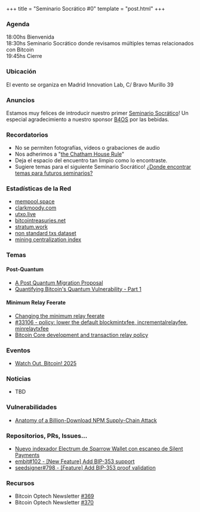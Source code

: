 +++
title = "Seminario Socrático #0"
template = "post.html"
+++

### Agenda

18:00hs Bienvenida\
18:30hs Seminario Socrático donde revisamos múltiples temas relacionados con Bitcoin\
19:45hs Cierre

### Ubicación

El evento se organiza en Madrid Innovation Lab, C/ Bravo Murillo 39 

### Anuncios

Estamos muy felices de introducir nuestro primer [Seminario Socrático](/about)!
Un especial agradecimiento a nuestro sponsor [B4OS](https://www.libreriadesatoshi.com/b4os) por las bebidas.

### Recordatorios

- No se permiten fotografías, vídeos o grabaciones de audio
- Nos adherimos a "[the Chatham House Rule](https://www.chathamhouse.org/about-us/chatham-house-rule)"
- Deja el espacio del encuentro tan limpio como lo encontraste.
- Sugiere temas para el siguiente Seminario Socrático! [¿Donde encontrar temas para futuros seminarios?](/about/find-topics)

### Estadísticas de la Red
- [mempool.space](https://mempool.space/)
- [clarkmoody.com](https://bitcoin.clarkmoody.com/dashboard/)
- [utxo.live](https://utxo.live/)
- [bitcointreasuries.net](https://bitcointreasuries.net/)
- [stratum.work](https://stratum.work/)
- [non standard txs dataset](https://bitcoin-data.github.io/non-standard-transactions/)
- [mining centralization index](https://mainnet.observer/charts/mining-pools-centralization-index-with-proxy-pools/?c)

### Temas

#### Post-Quantum
- [A Post Quantum Migration Proposal](https://groups.google.com/g/bitcoindev/c/uEaf4bj07rE)
- [Quantifying Bitcoin's Quantum Vulnerability - Part 1](https://pq-bitcoin.org/posts/bitcoin-qva-1)

#### Minimum Relay Feerate
- [Changing the minimum relay feerate](https://delvingbitcoin.org/t/changing-the-minimum-relay-feerate/1886)
- [#33106 - policy: lower the default blockmintxfee, incrementalrelayfee, minrelaytxfee](https://github.com/bitcoin/bitcoin/pull/33106)
- [Bitcoin Core development and transaction relay policy](https://bitcoincore.org/en/2025/06/06/relay-statement/)

### Eventos
- [Watch Out, Bitcoin! 2025](https://wobitcoin.org/)

### Noticias
- TBD

### Vulnerabilidades
- [Anatomy of a Billion-Download NPM Supply-Chain Attack](https://jdstaerk.substack.com/p/we-just-found-malicious-code-in-the)

### Repositorios, PRs, Issues...
- [Nuevo indexador Electrum de Sparrow Wallet con escaneo de Silent Payments](https://github.com/sparrowwallet/frigate)
- [embit#102 - [New Feature] Add BIP-353 support](https://github.com/diybitcoinhardware/embit/pull/102)
- [seedsigner#798 - [Feature] Add BIP-353 proof validation](https://github.com/SeedSigner/seedsigner/pull/798)

### Recursos
- Bitcoin Optech Newsletter [#369](https://bitcoinops.org/en/newsletters/2025/08/29/)
- Bitcoin Optech Newsletter [#370](https://bitcoinops.org/en/newsletters/2025/09/05/)

